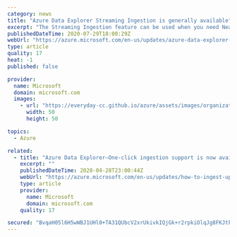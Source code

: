 ```yaml
---
category: news
title: "Azure Data Explorer Streaming Ingestion is generally available"
excerpt: "The Streaming Ingestion feature can be used when you need Near Real Time (less than 10 seconds) ingestion with small amounts of data and multiple tables."
publishedDateTime: 2020-07-29T18:00:29Z
webUrl: "https://azure.microsoft.com/en-us/updates/azure-data-explorer-streaming-ingestion-is-live-in-ga/"
type: article
quality: 17
heat: -1
published: false

provider:
  name: Microsoft
  domain: microsoft.com
  images:
    - url: "https://everyday-cc.github.io/azure/assets/images/organizations/microsoft.com-50x50.jpg"
      width: 50
      height: 50

topics:
  - Azure

related:
  - title: "Azure Data Explorer—One-click ingestion support is now available"
    excerpt: ""
    publishedDateTime: 2020-04-28T23:00:44Z
    webUrl: "https://azure.microsoft.com/en-us/updates/how-to-ingest-up-to-10000-blobs-with-autosuggestive-schema-definition-and-continues-ingestion-for-new-blobs-with-less-than-10/"
    type: article
    provider:
      name: Microsoft
      domain: microsoft.com
    quality: 17

secured: "BvqaH05l6H5wWBJ1UHl0+TA31QUbcV2xrUkivkIQjGk+r2rpkiOlqJg8FKJtk8QVGwdoXqMUAtSJMML5CtSVQv/vuRyOe+g8lvDLY7/L/LCLc3CNqsmUtIV9OcMuJYS2ERGAM+W5srXwEVQOcVNcI78LwlUnE3afXodQWfPjv/GqcDFRJjweLtKVb2OKTHz8ZaNGMCV0MWDIKzEGzmxgpon55mff4ypBJBpQOSDOC49RHMmEMTFPlbm0eoWYfCYMi3nJgVUkiIUf9tL+235Itul8xW44dksNHc/TcjGANT7IHUcAfeqqJ/VBHMBPhMvHL3x2/0rurVzd7HZWZo1MIw==;q8obJfopRzwhM4QORCXmqA=="
---
```



